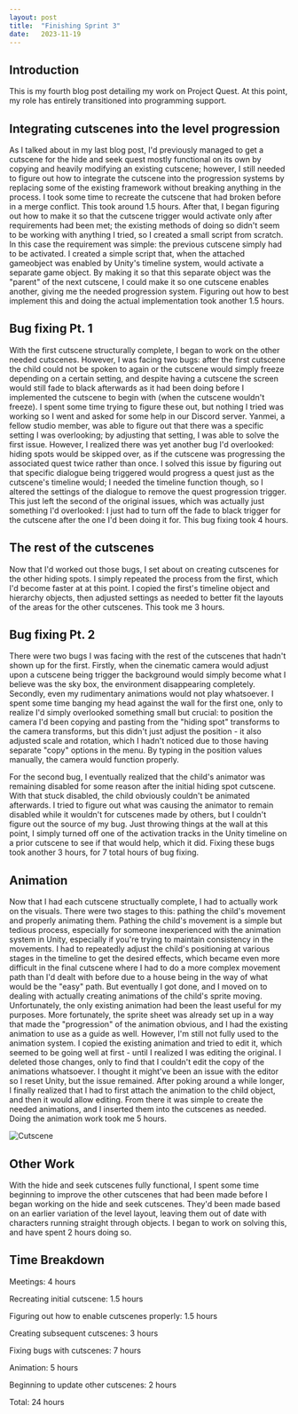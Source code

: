 ```yaml
---
layout: post
title:  "Finishing Sprint 3"
date:   2023-11-19
---
```

## Introduction

This is my fourth blog post detailing my work on Project Quest. At this point, my role has entirely transitioned into programming support. 

## Integrating cutscenes into the level progression

As I talked about in my last blog post, I'd previously managed to get a cutscene for the hide and seek quest mostly functional on its own by copying and heavily modifying an existing cutscene; however, I still needed to figure out how to integrate the cutscene into the progression systems by replacing some of the existing framework without breaking anything in the process. I took some time to recreate the cutscene that had broken before in a merge conflict. This took around 1.5 hours. After that, I began figuring out how to make it so that the cutscene trigger would activate only after requirements had been met; the existing methods of doing so didn't seem to be working with anything I tried, so I created a small script from scratch. In this case the requirement was simple: the previous cutscene simply had to be activated. I created a simple script that, when the attached gameobject was enabled by Unity's timeline system, would activate a separate game object. By making it so that this separate object was the "parent" of the next cutscene, I could make it so one cutscene enables another, giving me the needed progression system. Figuring out how to best implement this and doing the actual implementation took another 1.5 hours. 

## Bug fixing Pt. 1

With the first cutscene structurally complete, I began to work on the other needed cutscenes. However, I was facing two bugs: after the first cutscene the child could not be spoken to again or the cutscene would simply freeze depending on a certain setting, and despite having a cutscene the screen would still fade to black afterwards as it had been doing before I implemented the cutscene to begin with (when the cutscene wouldn't freeze). I spent some time trying to figure these out, but nothing I tried was working so I went and asked for some help in our Discord server. Yanmei, a fellow studio member, was able to figure out that there was a specific setting I was overlooking; by adjusting that setting, I was able to solve the first issue. However, I realized there was yet another bug I'd overlooked: hiding spots would be skipped over, as if the cutscene was progressing the associated quest twice rather than once. I solved this issue by figuring out that specific dialogue being triggered would progress a quest just as the cutscene's timeline would; I needed the timeline function though, so I altered the settings of the dialogue to remove the quest progression trigger. This just left the second of the original issues, which was actually just something I'd overlooked: I just had to turn off the fade to black trigger for the cutscene after the one I'd been doing it for. This bug fixing took 4 hours. 

## The rest of the cutscenes

Now that I'd worked out those bugs, I set about on creating cutscenes for the other hiding spots. I simply repeated the process from the first, which I'd become faster at at this point. I copied the first's timeline object and hierarchy objects, then adjusted settings as needed to better fit the layouts of the areas for the other cutscenes. This took me 3 hours. 

## Bug fixing Pt. 2

There were two bugs I was facing with the rest of the cutscenes that hadn't shown up for the first. Firstly, when the cinematic camera would adjust upon a cutscene being trigger the background would simply become what I believe was the sky box, the environment disappearing completely. Secondly, even my rudimentary animations would not play whatsoever. I spent some time banging my head against the wall for the first one, only to realize I'd simply overlooked something small but crucial: to position the camera I'd been copying and pasting from the "hiding spot" transforms to the camera transforms, but this didn't just adjust the position - it also adjusted scale and rotation, which I hadn't noticed due to those having separate "copy" options in the menu. By typing in the position values manually, the camera would function properly.

For the second bug, I eventually realized that the child's animator was remaining disabled for some reason after the initial hiding spot cutscene. With that stuck disabled, the child obviously couldn't be animated afterwards. I tried to figure out what was causing the animator to remain disabled while it wouldn't for cutscenes made by others, but I couldn't figure out the source of my bug. Just throwing things at the wall at this point, I simply turned off one of the activation tracks in the Unity timeline on a prior cutscene to see if that would help, which it did. Fixing these bugs took another 3 hours, for 7 total hours of bug fixing. 

## Animation

Now that I had each cutscene structually complete, I had to actually work on the visuals. There were two stages to this: pathing the child's movement and properly animating them. Pathing the child's movement is a simple but tedious process, especially for someone inexperienced with the animation system in Unity, especially if you're trying to maintain consistency in the movements. I had to repeatedly adjust the child's positioning at various stages in the timeline to get the desired effects, which became even more difficult in the final cutscene where I had to do a more complex movement path than I'd dealt with before due to a house being in the way of what would be the "easy" path. But eventually I got done, and I moved on to dealing with actually creating animations of the child's sprite moving. Unfortunately, the only existing animation had been the least useful for my purposes. More fortunately, the sprite sheet was already set up in a way that made the "progression" of the animation obvious, and I had the existing animation to use as a guide as well. However, I'm still not fully used to the animation system. I copied the existing animation and tried to edit it, which seemed to be going well at first - until I realized I was editing the original. I deleted those changes, only to find that I couldn't edit the copy of the animations whatsoever. I thought it might've been an issue with the editor so I reset Unity, but the issue remained. After poking around a while longer, I finally realized that I had to first attach the animation to the child object, and then it would allow editing. From there it was simple to create the needed animations, and I inserted them into the cutscenes as needed. Doing the animation work took me 5 hours. 

![Cutscene](/questblog/images/cutscene1.gif)

## Other Work

With the hide and seek cutscenes fully functional, I spent some time beginning to improve the other cutscenes that had been made before I began working on the hide and seek cutscenes. They'd been made based on an earlier variation of the level layout, leaving them out of date with characters running straight through objects. I began to work on solving this, and have spent 2 hours doing so. 

## Time Breakdown
Meetings: 4 hours

Recreating initial cutscene: 1.5 hours

Figuring out how to enable cutscenes properly: 1.5 hours

Creating subsequent cutscenes: 3 hours

Fixing bugs with cutscenes: 7 hours

Animation: 5 hours

Beginning to update other cutscenes: 2 hours

Total: 24 hours
